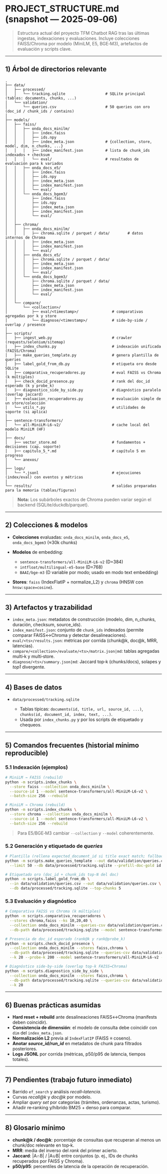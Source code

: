 # PROJECT\_STRUCTURE.md (snapshot — 2025‑09‑06)

> Estructura actual del proyecto TFM Chatbot RAG tras las últimas ingestas, indexaciones y evaluaciones. Incluye colecciones FAISS/Chroma por modelo (MiniLM, E5, BGE‑M3), artefactos de evaluación y scripts clave.

---

## 1) Árbol de directorios relevante

```text
.
├── data/
│   ├── processed/
│   │   └── tracking.sqlite                  # SQLite principal (tables: documents, chunks, ...)
│   └── validation/
│       └── queries.csv                      # 50 queries con oro (doc_id / chunk_ids / contains)
│
├── models/
│   ├── faiss/
│   │   ├── onda_docs_minilm/
│   │   │   ├── index.faiss
│   │   │   ├── ids.npy
│   │   │   ├── index_meta.json              # {collection, store, model, dim, n_chunks, ...}
│   │   │   ├── index_manifest.json          # lista de chunk_ids indexados + checksum
│   │   │   └── eval/                        # resultados de evaluación para k variados
│   │   ├── onda_docs_e5/
│   │   │   ├── index.faiss
│   │   │   ├── ids.npy
│   │   │   ├── index_meta.json
│   │   │   ├── index_manifest.json
│   │   │   └── eval/
│   │   └── onda_docs_bgem3/
│   │       ├── index.faiss
│   │       ├── ids.npy
│   │       ├── index_meta.json
│   │       ├── index_manifest.json
│   │       └── eval/
│   │
│   ├── chroma/
│   │   ├── onda_docs_minilm/
│   │   │   ├── chroma.sqlite / parquet / data/        # datos internos de Chroma
│   │   │   ├── index_meta.json
│   │   │   ├── index_manifest.json
│   │   │   └── eval/
│   │   ├── onda_docs_e5/
│   │   │   ├── chroma.sqlite / parquet / data/
│   │   │   ├── index_meta.json
│   │   │   ├── index_manifest.json
│   │   │   └── eval/
│   │   └── onda_docs_bgem3/
│   │       ├── chroma.sqlite / parquet / data/
│   │       ├── index_meta.json
│   │       ├── index_manifest.json
│   │       └── eval/
│   │
│   └── compare/
│       └── <collection>/
│           ├── eval/<timestamp>/               # comparativas agregadas por k y store
│           └── diagnose/<timestamp>/           # side-by-side / overlap / presence
│
├── scripts/
│   ├── ingest_web.py                           # crawler (requests/selenium/sitemap)
│   ├── index_chunks.py                         # indexación unificada (FAISS/Chroma)
│   ├── make_queries_template.py                # genera plantilla de queries
│   ├── label_gold_from_db.py                   # etiqueta oro desde SQLite
│   ├── comparativa_recuperadores.py            # eval FAISS vs Chroma (k múltiples)
│   ├── check_docid_presence.py                 # rank del doc_id esperado (k y probe_k)
│   ├── diagnostico_side_by_side.py             # diagnóstico paralelo (overlap jaccard)
│   ├── evaluacion_recuperadores.py             # evaluación simple de un store/colección
│   └── utils_*.py                              # utilidades de soporte (si aplica)
│
├── sentence-transformers/
│   └── all-MiniLM-L6-v2/                       # cache local del modelo MiniLM (HF)
│
├── docs/
│   ├── vector_store.md                         # fundamentos + decisiones (cap. soporte)
│   ├── capitulo_5_*.md                         # capítulo 5 en progreso
│   └── anexos/
│
├── logs/
│   └── *.jsonl                                 # ejecuciones (index/eval) con eventos y métricas
│
└── results/                                    # salidas preparadas para la memoria (tablas/figuras)
```

> **Nota:** Los subárboles exactos de Chroma pueden variar según el backend (SQLite/duckdb/parquet).

---

## 2) Colecciones & modelos

* **Colecciones** evaluadas: `onda_docs_minilm`, `onda_docs_e5`, `onda_docs_bgem3` (≈30k chunks)
* **Modelos** de embedding:

  * `sentence-transformers/all-MiniLM-L6-v2` (D=384)
  * `intfloat/multilingual-e5-base` (D=768)
  * `BAAI/bge-m3` (D variable por modo; usado en modo text embedding)
* **Stores**: `faiss` (IndexFlatIP + normalize\_L2) y `chroma` (HNSW con `hnsw:space=cosine`).

---

## 3) Artefactos y trazabilidad

* `index_meta.json`: metadatos de construcción (modelo, dim, n\_chunks, duración, checksum, source\_ids).
* `index_manifest.json`: conjunto de `chunk_ids` indexados (permite comparar FAISS↔Chroma y detectar desalineaciones).
* `eval/<ts>/results.json`: métricas por corrida (chunk\@k, doc\@k, MRR, latencias).
* `compare/<collection>/evaluate/<ts>/matrix.json|md`: tablas agregadas multi‑k y multi‑store.
* `diagnose/<ts>/summary.json|md`: Jaccard top‑k (chunks/docs), solapes y *top1* divergente.

---

## 4) Bases de datos

* `data/processed/tracking.sqlite`

  * Tablas típicas: `documents(id, title, url, source_id, ...)`, `chunks(id, document_id, index, text, ...)`.
  * Usada por `index_chunks.py` y por los scripts de etiquetado y chequeos.

---

## 5) Comandos frecuentes (historial mínimo reproducible)

### 5.1 Indexación (ejemplos)

```bash
# MiniLM → FAISS (rebuild)
python -m scripts.index_chunks \
  --store faiss --collection onda_docs_minilm \
  --source-id 1 --model sentence-transformers/all-MiniLM-L6-v2 \
  --batch-size 256 --rebuild

# MiniLM → Chroma (rebuild)
python -m scripts.index_chunks \
  --store chroma --collection onda_docs_minilm \
  --source-id 1 --model sentence-transformers/all-MiniLM-L6-v2 \
  --batch-size 256 --rebuild
```

> Para E5/BGE‑M3 cambiar `--collection` y `--model` coherentemente.

### 5.2 Generación y etiquetado de *queries*

```bash
# Plantilla (rellena expected_document_id si title exact match; fallback a frases de chunks)
python -m scripts.make_queries_template --out data/validation/queries.csv \
  --limit 50 --db data/processed/tracking.sqlite --prefill-doc-gold id --min-chunk-scan 10000

# Etiquetado oro (doc_id + chunk_ids top‑N del doc)
python -m scripts.label_gold_from_db \
  --in data/validation/queries.csv --out data/validation/queries.csv \
  --db data/processed/tracking.sqlite --top-chunks 5
```

### 5.3 Evaluación y diagnóstico

```bash
# Comparativa FAISS vs Chroma (k múltiples)
python -m scripts.comparativa_recuperadores \
  --stores chroma,faiss --ks 10,20,40 \
  --collection onda_docs_minilm --queries-csv data/validation/queries.csv \
  --db-path data/processed/tracking.sqlite --model sentence-transformers/all-MiniLM-L6-v2

# Presencia de doc_id esperado (rank@k y rank@probe_k)
python -m scripts.check_docid_presence \
  --collection onda_docs_minilm --stores faiss,chroma \
  --db-path data/processed/tracking.sqlite --queries-csv data/validation/queries.csv \
  --k 20 --probe-k 200 --model sentence-transformers/all-MiniLM-L6-v2 --models-dir models

# Diagnóstico side-by-side (overlap top‑k FAISS↔Chroma)
python -m scripts.diagnostico_side_by_side \
  --collection onda_docs_minilm --stores faiss,chroma \
  --db-path data/processed/tracking.sqlite --queries-csv data/validation/queries.csv \
  --k 20
```

---

## 6) Buenas prácticas asumidas

* **Hard reset + rebuild** ante desalineaciones FAISS↔Chroma (manifests deben coincidir).
* **Consistencia de dimensión**: el modelo de consulta debe coincidir con `dim` del `index_meta.json`.
* **Normalización L2** previa al `IndexFlatIP` (FAISS ≡ coseno).
* **Anotar *source\_id/run\_id*** en metadatos de chunk para filtrados posteriores.
* **Logs JSONL** por corrida (métricas, p50/p95 de latencia, tiempos totales).

---

## 7) Pendientes (trabajo futuro inmediato)

* Barrido `ef_search` y análisis *recall–latencia*.
* Curvas *recall\@k* y *doc\@k* por modelo.
* Ampliar *query set* por categorías (trámites, ordenanzas, actas, turismo).
* Añadir re‑ranking y/híbrido BM25 + denso para comparar.

---

## 8) Glosario mínimo

* **chunk\@k / doc\@k**: porcentaje de consultas que recuperan al menos un chunk/doc relevante en top‑k.
* **MRR**: media del inverso del *rank* del primer acierto.
* **Jaccard**: |A∩B| / |A∪B| entre conjuntos (p. ej., IDs de chunks recuperados por FAISS y Chroma).
* **p50/p95**: percentiles de latencia de la operación de recuperación.
